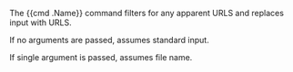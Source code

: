 The {{cmd .Name}} command filters for any apparent URLS
and replaces input with URLS.

If no arguments are passed, assumes standard input.

If single argument is passed, assumes file name.
